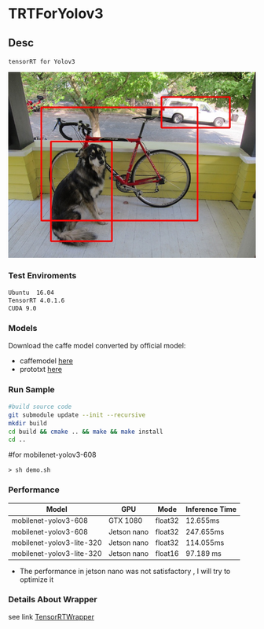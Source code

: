 # TRTForYolov3

## Desc

    tensorRT for Yolov3

![alt tag](result.jpg)
	
### Test Enviroments

    Ubuntu  16.04
    TensorRT 4.0.1.6
    CUDA 9.0

### Models

Download the caffe model converted by official model:

+ caffemodel [here](https://drive.google.com/file/d/1tVdLzBA5T_HjDQkJv2ldr99X-T_s5UMn/view)
+ prototxt [here](models/mobilenet_yolov3_test.prototxt)

### Run Sample

```bash
#build source code
git submodule update --init --recursive
mkdir build
cd build && cmake .. && make && make install
cd ..
```
#for mobilenet-yolov3-608
```
> sh demo.sh
```
### Performance

Model | GPU | Mode | Inference Time
-- | -- | -- | -- 
mobilenet-yolov3-608 |  GTX 1080 | float32 | 12.655ms
mobilenet-yolov3-608 |  Jetson nano | float32 | 247.655ms
mobilenet-yolov3-lite-320 |  Jetson nano | float32 | 114.055ms
mobilenet-yolov3-lite-320 |  Jetson nano | float16 | 97.189 ms

* The performance in jetson nano was not satisfactory , I will try to optimize it 

### Details About Wrapper

see link [TensorRTWrapper](https://github.com/lewes6369/tensorRTWrapper)
